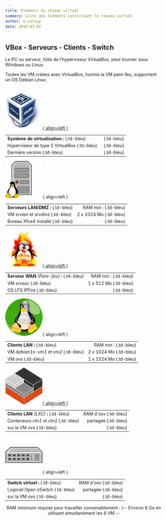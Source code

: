 ```yaml
---
title: Eléments du réseau virtuel
summary: Liste des éléments constituant le réseau virtuel.
author: G.Leloup
date: 2018-03-02
---
```


## VBox - Serveurs - Clients - Switch

Le PC ou serveur, hôte de l'hyperviseur VirtualBox, peut tourner sous Windows ou Linux.

Toutes les VM créées avec VirtualBox, hormis la VM pare-feu, supportent un OS Debian Linux.  
&nbsp;  

[![Logo - VirtualBox](images/2019/02/logo-virtualbox.jpg "Logo VirtualBox"){ align=left }](https://www.virtualbox.org)

|                                             |                            |
| --------------------------------            | -------:                   |
| **Système de virtualisation :** {.td-bleu}  |&nbsp;  {.td-bleu}          |
| Hyperviseur de type 2 VirtualBox {.td-bleu} |&nbsp;  {.td-bleu}          |
| Dernière version   {.td-bleu}               |&nbsp;  {.td-bleu}          |

![Image - Serveur Linux](images/2018/03/logo-serveur-linux.png "Image Pixabay - OpenClipart-Vectors"){ align=left }

|                         |             |
| ----------------------- | ----------: |
| **Serveurs LAN/DMZ :** {.td-bleu}  |   RAM min : {.td-bleu} |
| VM _srvlan_ et _srvdmz_ {.td-bleu} | 2 x 1024 Mo {.td-bleu} |
| Bureau Xfce4 installé  {.td-bleu}  | &nbsp;  {.td-bleu}           |

[![Logo - IPFire](images/2020/11/logo-ipfire.png "Logo IPFire"){ align=left }](https://www.ipfire.org/)

|                                    |            |
| ---------------------------------- | ---------: |
| **Serveur WAN** _(Pare-feu)_ **:** {.td-bleu} |  RAM min : {.td-bleu} |
| VM _srvsec_    {.td-bleu}                    | 1 x 512 Mo {.td-bleu} |
| OS LFS IPFire  {.td-bleu}                     | &nbsp;  {.td-bleu}          |

![Logo - Linux Mascotte Tux](images/2019/02/logo-linux.png "Image Pixabay - FreeCliparts"){ align=left }

|                            |             |
| -------------------------- | ----------: |
| **Clients LAN :**  {.td-bleu}         |   RAM min : {.td-bleu} |
| VM _debian1x-vm1_ et _vm2_ {.td-bleu} | 2 x 1024 Mo {.td-bleu} |
| VM _ovs_   {.td-bleu}                | 1 x 1024 Mo {.td-bleu} |

[![Logo - LXC](images/2021/12/logo-lxc.png "Logo LXC"){ align=left }](https://linuxcontainers.org)

|                               |             |
| ----------------------------- | ----------: |
| **Clients LAN** _(LXC)_ **:** {.td-bleu} | RAM d'_osv_ {.td-bleu}|
| Conteneurs _ctn1_ et _ctn2_  {.td-bleu}  |    partagée {.td-bleu} |
| sur la VM _ovs_  {.td-bleu}|  &nbsp; {.td-bleu} |

![Image - Switch informatique](images/2019/02/logo-switch.png "Image Pixabay - OpenClipart-Vectors"){ align=left }

|                       |             |
| --------------------- | ----------: |
| **Switch virtuel :**   {.td-bleu} | RAM d'_osv_ {.td-bleu}|
| Logiciel Open vSwitch {.td-bleu} |    partagée {.td-bleu} |
| sur la VM _ovs_  {.td-bleu}| &nbsp;  {.td-bleu}|

<center>RAM minimum requise pour travailler convenablement :  
\-- Environ 6 Go en utilisant simultanément les 6 VM --</center>  
